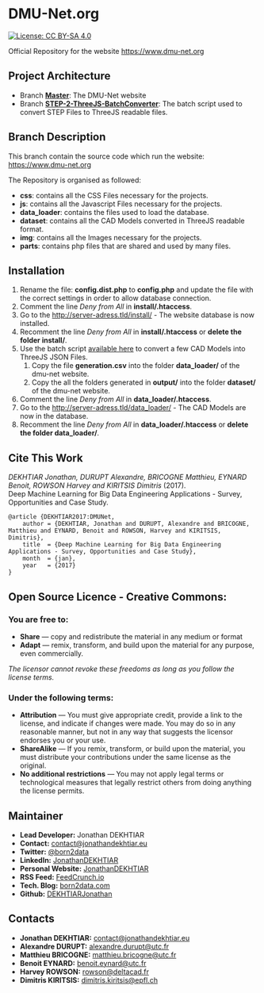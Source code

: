 # DMU-Net.org

[![License: CC BY-SA 4.0](https://img.shields.io/badge/License-CC%20BY--SA%204.0-lightgrey.svg)](http://creativecommons.org/licenses/by-sa/4.0/)

Official Repository for the website https://www.dmu-net.org

## Project Architecture
- Branch **[Master](https://github.com/DEKHTIARJonathan/dmu-net.org)**: The DMU-Net website
- Branch **[STEP-2-ThreeJS-BatchConverter](https://github.com/DEKHTIARJonathan/dmu-net.org/tree/STEP-2-ThreeJS-BatchConverter)**: The batch script used to convert STEP Files to ThreeJS readable files.

## Branch Description

This branch contain the source code which run the website: https://www.dmu-net.org

The Repository is organised as followed:

- **css**: contains all the CSS Files necessary for the projects.
- **js**: contains all the Javascript Files necessary for the projects.
- **data_loader**: contains the files used to load the database.
- **dataset**: contains all the CAD Models converted in ThreeJS readable format.
- **img**: contains all the Images necessary for the projects.
- **parts**: contains php files that are shared and used by many files.

## Installation
1. Rename the file: **config.dist.php** to **config.php** and update the file with the correct settings in order to allow database connection.
2. Comment the line *Deny from All* in **install/.htaccess**.
3. Go to the http://server-adress.tld/install/ - The website database is now installed.
4. Recomment the line *Deny from All* in **install/.htaccess** or **delete the folder install/**.
5. Use the batch script [available here](https://github.com/DEKHTIARJonathan/dmu-net.org/tree/STEP-2-ThreeJS-BatchConverter) to convert a few CAD Models into ThreeJS JSON Files.
    1. Copy the file **generation.csv** into the folder **data_loader/** of the dmu-net website.
    2. Copy the all the folders generated in **output/** into the folder **dataset/** of the dmu-net website.
6. Comment the line *Deny from All* in **data_loader/.htaccess**.
7. Go to the http://server-adress.tld/data_loader/ - The CAD Models are now in the database.
8. Recomment the line *Deny from All* in **data_loader/.htaccess** or **delete the folder data_loader/**.


## Cite This Work
*DEKHTIAR Jonathan, DURUPT Alexandre, BRICOGNE Matthieu, EYNARD Benoit, ROWSON Harvey and KIRITSIS Dimitris* (2017). <br>
Deep Machine Learning for Big Data Engineering Applications - Survey, Opportunities and Case Study.
```
@article {DEKHTIAR2017:DMUNet,
    author = {DEKHTIAR, Jonathan and DURUPT, Alexandre and BRICOGNE, Matthieu and EYNARD, Benoit and ROWSON, Harvey and KIRITSIS, Dimitris},
    title  = {Deep Machine Learning for Big Data Engineering Applications - Survey, Opportunities and Case Study},
    month  = {jan},
    year   = {2017}
}
```

## Open Source Licence - Creative Commons:

### You are free to:

- **Share** — copy and redistribute the material in any medium or format
- **Adapt** — remix, transform, and build upon the material for any purpose, even commercially.

*The licensor cannot revoke these freedoms as long as you follow the license terms.*

### Under the following terms:

- **Attribution** — You must give appropriate credit, provide a link to the license, and indicate if changes were made. You may do so in any reasonable manner, but not in any way that suggests the licensor endorses you or your use.
- **ShareAlike** — If you remix, transform, or build upon the material, you must distribute your contributions under the same license as the original.
 - **No additional restrictions** — You may not apply legal terms or technological measures that legally restrict others from doing anything the license permits.

## Maintainer

* **Lead Developer:** Jonathan DEKHTIAR
* **Contact:** [contact@jonathandekhtiar.eu](mailto:contact@jonathandekhtiar.eu)
* **Twitter:** [@born2data](https://twitter.com/born2data)
* **LinkedIn:** [JonathanDEKHTIAR](https://fr.linkedin.com/in/jonathandekhtiar)
* **Personal Website:** [JonathanDEKHTIAR](http://www.jonathandekhtiar.eu)
* **RSS Feed:** [FeedCrunch.io](https://www.feedcrunch.io/@dataradar/)
* **Tech. Blog:** [born2data.com](http://www.born2data.com/)
* **Github:** [DEKHTIARJonathan](https://github.com/DEKHTIARJonathan)

## Contacts

* **Jonathan DEKHTIAR:** [contact@jonathandekhtiar.eu](mailto:contact@jonathandekhtiar.eu)
* **Alexandre DURUPT:** [alexandre.durupt@utc.fr](mailto:alexandre.durupt@utc.fr)
* **Matthieu BRICOGNE:** [matthieu.bricogne@utc.fr](mailto:matthieu.bricogne@utc.fr)
* **Benoit EYNARD:** [benoit.eynard@utc.fr](mailto:benoit.eynard@utc.fr)
* **Harvey ROWSON:** [rowson@deltacad.fr](mailto:rowson@deltacad.fr)
* **Dimitris KIRITSIS:** [dimitris.kiritsis@epfl.ch](mailto:dimitris.kiritsis@epfl.ch)
